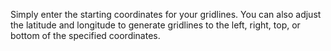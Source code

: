 Simply enter the starting coordinates for your gridlines. You can also adjust the latitude and longitude to generate gridlines to the left, right, top, or bottom of the specified coordinates.
